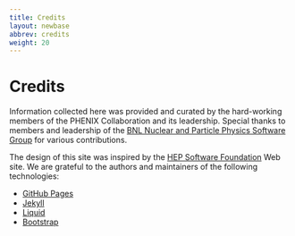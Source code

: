 ```yaml
---
title: Credits
layout: newbase
abbrev: credits
weight: 20
---
```


# Credits

Information collected here was provided and curated by the hard-working members of the PHENIX Collaboration and its leadership.
Special thanks to members and leadership of the <a href="https://npps.bnl.gov/">BNL Nuclear and Particle Physics Software Group</a> for various contributions.

The design of this site was inspired by the <a href="http://hepsoftwarefoundation.org/">HEP Software Foundation</a> Web site.
We are grateful to the authors and maintainers of the following technologies:
* <a href="https://pages.github.com/">GitHub Pages</a>
* <a href="http://jekyllrb.com/">Jekyll</a>
* <a href="https://shopify.github.io/liquid/">Liquid</a>
* <a href="http://getbootstrap.com/">Bootstrap</a>
